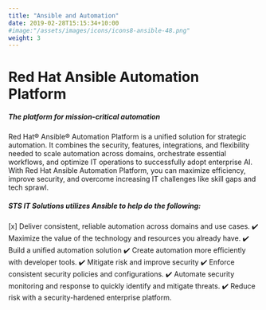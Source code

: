 ```yaml
---
title: "Ansible and Automation"
date: 2019-02-28T15:15:34+10:00
#image:"/assets/images/icons/icons8-ansible-48.png"
weight: 3
---
```


# Red Hat Ansible Automation Platform
##### The platform for mission-critical automation

Red Hat® Ansible® Automation Platform is a unified solution for strategic automation. It combines the security, features, integrations, and flexibility needed to scale automation across domains, orchestrate essential workflows, and optimize IT operations to successfully adopt enterprise AI. With Red Hat Ansible Automation Platform, you can maximize efficiency, improve security, and overcome increasing IT challenges like skill gaps and tech sprawl. 

##### STS IT Solutions utilizes Ansible to help do the following:

[x] Deliver consistent, reliable automation across domains and use cases.
:heavy_check_mark:  Maximize the value of the technology and resources you already have.
:heavy_check_mark: Build a unified automation solution
:heavy_check_mark:  Create automation more efficiently with developer tools. 
:heavy_check_mark: Mitigate risk and improve security
:heavy_check_mark: Enforce consistent security policies and configurations.
:heavy_check_mark: Automate security monitoring and response to quickly identify and mitigate threats.
:heavy_check_mark: Reduce risk with a security-hardened enterprise platform.
